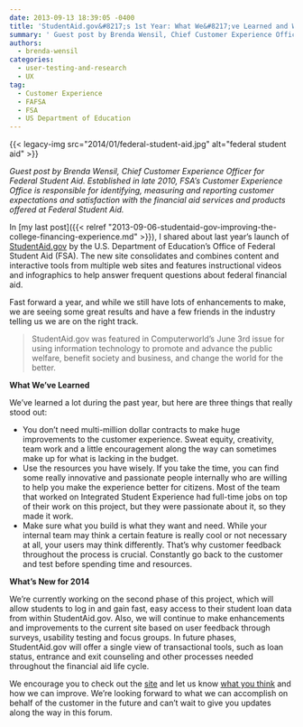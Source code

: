 ```yaml
---
date: 2013-09-13 18:39:05 -0400
title: 'StudentAid.gov&#8217;s 1st Year: What We&#8217;ve Learned and Where We&#8217;re Going'
summary: ' Guest post by Brenda Wensil, Chief Customer Experience Officer for Federal Student Aid.  Established in late 2010, FSA&rsquo;s Customer Experience Office is responsible for identifying, measuring and reporting customer expectations and satisfaction with the financial aid services and products offered at Federal Student Aid. In my last post,'
authors:
  - brenda-wensil
categories:
  - user-testing-and-research
  - UX
tag:
  - Customer Experience
  - FAFSA
  - FSA
  - US Department of Education
---
```


{{< legacy-img src="2014/01/federal-student-aid.jpg" alt="federal student aid" >}}

_Guest post by Brenda Wensil, Chief Customer Experience Officer for Federal Student Aid. Established in late 2010, FSA’s Customer Experience Office is responsible for identifying, measuring and reporting customer expectations and satisfaction with the financial aid services and products offered at Federal Student Aid._

In [my last post]({{< relref "2013-09-06-studentaid-gov-improving-the-college-financing-experience.md" >}}), I shared about last year&#8217;s launch of <a href="http://studentaid.ed.gov/" target="_blank">StudentAid.gov</a> by the U.S. Department of Education&#8217;s Office of Federal Student Aid (FSA). The new site consolidates and combines content and interactive tools from multiple web sites and features instructional videos and infographics to help answer frequent questions about federal financial aid.

Fast forward a year, and while we still have lots of enhancements to make, we are seeing some great results and have a few friends in the industry telling us we are on the right track.

> StudentAid.gov was featured in Computerworld&#8217;s June 3rd issue for using information technology to promote and advance the public welfare, benefit society and business, and change the world for the better.

**What We&#8217;ve Learned**

We&#8217;ve learned a lot during the past year, but here are three things that really stood out:

  * You don’t need multi-million dollar contracts to make huge improvements to the customer experience. Sweat equity, creativity, team work and a little encouragement along the way can sometimes make up for what is lacking in the budget.
  * Use the resources you have wisely. If you take the time, you can find some really innovative and passionate people internally who are willing to help you make the experience better for citizens. Most of the team that worked on Integrated Student Experience had full-time jobs on top of their work on this project, but they were passionate about it, so they made it work.
  * Make sure what you build is what they want and need. While your internal team may think a certain feature is really cool or not necessary at all, your users may think differently. That’s why customer feedback throughout the process is crucial. Constantly go back to the customer and test before spending time and resources.

**What&#8217;s New for 2014**

We&#8217;re currently working on the second phase of this project, which will allow students to log in and gain fast, easy access to their student loan data from within StudentAid.gov. Also, we will continue to make enhancements and improvements to the current site based on user feedback through surveys, usability testing and focus groups. In future phases, StudentAid.gov will offer a single view of transactional tools, such as loan status, entrance and exit counseling and other processes needed throughout the financial aid life cycle.

We encourage you to check out the <a href="http://www.studentaid.ed.gov/" target="_blank">site</a> and let us know <a href="http://www.studentaid.ed.gov/contact/feedback" target="_blank">what you think</a> and how we can improve. We&#8217;re looking forward to what we can accomplish on behalf of the customer in the future and can&#8217;t wait to give you updates along the way in this forum.
